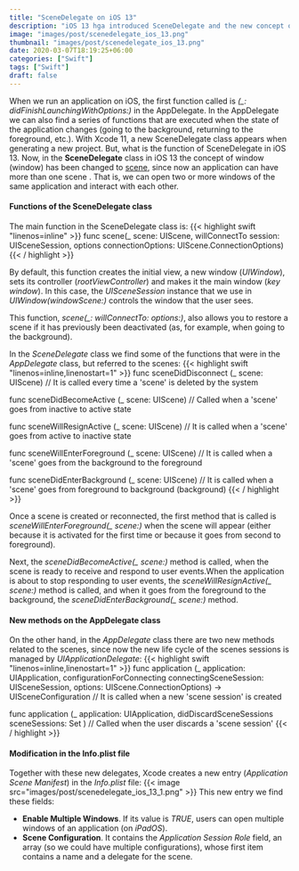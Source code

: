 ```yaml
---
title: "SceneDelegate on iOS 13"
description: "iOS 13 hga introduced SceneDelegate and the new concept of scene. Here's what this means and how it affects AppleDelegate."
image: "images/post/scenedelegate_ios_13.png"
thumbnail: "images/post/scenedelegate_ios_13.png"
date: 2020-03-07T18:19:25+06:00
categories: ["Swift"]
tags: ["Swift"]
draft: false
---
```

When we run an application on iOS, the first function called is *(_: didFinishLaunchingWithOptions:)* in the AppDelegate. In the AppDelegate we can also find a series of functions that are executed when the state of the application changes (going to the background, returning to the foreground, etc.). With Xcode 11, a new SceneDelegate class appears when generating a new project. But, what is the function of SceneDelegate in iOS 13. Now, in the **SceneDelegate** class in iOS 13 the concept of window (window) has been changed to [scene](https://developer.apple.com/documentation/uikit/app_and_environment/scenes), since now an application can have more than one scene . That is, we can open two or more windows of the same application and interact with each other.
#### Functions of the SceneDelegate class

The main function in the SceneDelegate class is:
{{< highlight swift  "linenos=inline" >}}
 func scene(_ scene: UIScene, willConnectTo session: UISceneSession, options connectionOptions: UIScene.ConnectionOptions)
{{< / highlight >}}

By default, this function creates the initial view, a new window (*UIWindow*), sets its controller (*rootViewController*) and makes it the main window (*key window*). In this case, the *UISceneSession* instance that we use in *UIWindow(windowScene:)* controls the window that the user sees.

This function, *scene(_: willConnectTo: options:)*, also allows you to restore a scene if it has previously been deactivated (as, for example, when going to the background).

In the *SceneDelegate* class we find some of the functions that were in the *AppDelegate* class, but referred to the scenes:
{{< highlight swift  "linenos=inline,linenostart=1" >}}
func sceneDidDisconnect (_ scene: UIScene) // It is called every time a 'scene' is deleted by the system
 
func sceneDidBecomeActive (_ scene: UIScene) // Called when a 'scene' goes from inactive to active state
 
func sceneWillResignActive (_ scene: UIScene) // It is called when a 'scene' goes from active to inactive state
 
func sceneWillEnterForeground (_ scene: UIScene) // It is called when a 'scene' goes from the background to the foreground
 
func sceneDidEnterBackground (_ scene: UIScene) // It is called when a 'scene' goes from foreground to background (background)
{{< / highlight >}}

Once a scene is created or reconnected, the first method that is called is *sceneWillEnterForeground(_ scene:)* when the scene will appear (either because it is activated for the first time or because it goes from second to foreground).

Next, the *sceneDidBecomeActive(_ scene:)* method is called, when the scene is ready to receive and respond to user events.When the application is about to stop responding to user events, the *sceneWillResignActive(_ scene:)* method is called, and when it goes from the foreground to the background, the *sceneDidEnterBackground(_ scene:)* method.
#### New methods on the AppDelegate class

On the other hand, in the *AppDelegate* class there are two new methods related to the scenes, since now the new life cycle of the scenes sessions is managed by *UIApplicationDelegate*:
{{< highlight swift  "linenos=inline,linenostart=1" >}}
func application (_ application: UIApplication, configurationForConnecting connectingSceneSession: UISceneSession, options: UIScene.ConnectionOptions) -> UISceneConfiguration // It is called when a new 'scene session' is created
 
func application (_ application: UIApplication, didDiscardSceneSessions sceneSessions: Set <UISceneSession>) // Called when the user discards a 'scene session'
{{< / highlight >}}

#### Modification in the Info.plist file

Together with these new delegates, Xcode creates a new entry (*Application Scene Manifest*) in the *Info.plist* file:
{{< image src="images/post/scenedelegate_ios_13_1.png" >}}
This new entry we find these fields:

* **Enable Multiple Windows**. If its value is *TRUE*, users can open multiple windows of an application (on *iPadOS*).
* **Scene Configuration**. It contains the *Application Session Role* field, an array (so we could have multiple configurations), whose first item contains a name and a delegate for the scene.